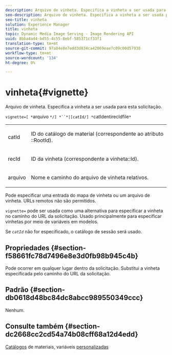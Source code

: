 ```yaml
---
description: Arquivo de vinheta. Especifica a vinheta a ser usada para esta solicitação.
seo-description: Arquivo de vinheta. Especifica a vinheta a ser usada para esta solicitação.
seo-title: vinheta
solution: Experience Manager
title: vinheta
topic: Dynamic Media Image Serving - Image Rendering API
uuid: 8bba4ad4-bd55-4c55-8ebf-585371cf33f1
translation-type: tm+mt
source-git-commit: 97a84e8e7edd3d834ca42069eae7c09c00d57938
workflow-type: tm+mt
source-wordcount: '134'
ht-degree: 0%

---
```



# vinheta{#vignette}

Arquivo de vinheta. Especifica a vinheta a ser usada para esta solicitação.

`vignette=[ *`arquivo `*/] *``*|[catId/] *`catIdentirecIdfile`*`

<table id="simpletable_432EC5501CA3431B83A762C3EE4E8DD2"> 
 <tr class="strow"> 
  <td class="stentry"> <p><span class="varname"> catId</span> </p> </td> 
  <td class="stentry"> <p>ID do catálogo de material (correspondente ao atributo <span class="codeph">::RootId</span>). </p></td> 
 </tr> 
 <tr class="strow"> 
  <td class="stentry"> <p><span class="varname"> recId</span> </p></td> 
  <td class="stentry"> <p>ID da vinheta (correspondente a <span class="codeph"> vinheta::Id</span>). </p></td> 
 </tr> 
 <tr class="strow"> 
  <td class="stentry"> <p><span class="varname"> arquivo</span> </p></td> 
  <td class="stentry"> <p>Nome e caminho do arquivo de vinheta relativos. </p></td> 
 </tr> 
</table>

Pode especificar uma entrada do mapa de vinheta ou um arquivo de vinheta. URLs remotos não são permitidos.

`vignette=` pode ser usada como uma alternativa para especificar a vinheta no caminho do URL da solicitação. Usado principalmente para especificar vinhetas por meio de variáveis em modelos.

Se *`catId`* não for especificado, o catálogo de sessão será usado.

## Propriedades {#section-f58661fc78d7496e8e3d0fb98b945c4b}

Pode ocorrer em qualquer lugar dentro da solicitação. Substitui a vinheta especificada pelo caminho do URL da solicitação.

## Padrão {#section-db0618d48bc84dc8abcc989550349ccc}

Nenhum.

## Consulte também {#section-dc2668cc2cd54a74b08cff68a12d4edd}

[Catálogos](../../../../../ir-api/http-protocol/image-rendering-api-ref/c-ir-http-protocol-ref/c-ir-http-protocol-syntax-and-features/c-ir-http-material-catalogs/c-ir-http-material-catalogs.md#concept-772742c1688f420a88a56f5136ad1db2) de materiais, variáveis  [personalizadas](../../../../../ir-api/http-protocol/image-rendering-api-ref/c-ir-http-protocol-ref/c-ir-http-protocol-syntax-and-features/c-ir-custom-variables/c-ir-custom-variables.md#concept-8a1d9a50d09a4b7b97b8c83365971f96)
